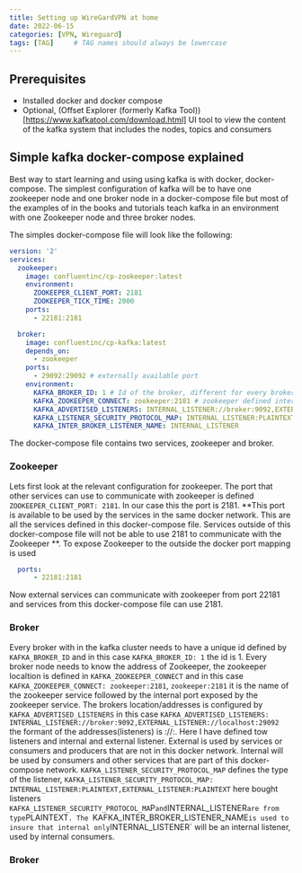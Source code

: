 ```yaml
---
title: Setting up WireGardVPN at home
date: 2022-06-15
categories: [VPN, Wireguard]
tags: [TAG]     # TAG names should always be lowercase
---
```


## Prerequisites
* Installed docker and docker compose
* Optional, (Offset Explorer (formerly Kafka Tool))[https://www.kafkatool.com/download.html] UI tool to view the content of the kafka system that includes the nodes, topics and consumers

## Simple kafka docker-compose explained
Best way to start learning and using using kafka is with docker, docker-compose. The simplest configuration of kafka will be to have one zookeeper node and one broker node in a docker-compose file but most of the examples of in the books and tutorials teach kafka in an environment with one Zookeeper node and three broker nodes.

The simples docker-compose file will look like the following:
```yaml
version: '2'
services:
  zookeeper:
    image: confluentinc/cp-zookeeper:latest
    environment:
      ZOOKEEPER_CLIENT_PORT: 2181
      ZOOKEEPER_TICK_TIME: 2000
    ports:
      - 22181:2181

  broker:
    image: confluentinc/cp-kafka:latest
    depends_on:
      - zookeeper
    ports:
      - 29092:29092 # externally available port
    environment:
      KAFKA_BROKER_ID: 1 # Id of the broker, different for every broker service
      KAFKA_ZOOKEEPER_CONNECT: zookeeper:2181 # zookeeper defined internal Ip address
      KAFKA_ADVERTISED_LISTENERS: INTERNAL_LISTENER://broker:9092,EXTERNAL_LISTENER://localhost:29092
      KAFKA_LISTENER_SECURITY_PROTOCOL_MAP: INTERNAL_LISTENER:PLAINTEXT,EXTERNAL_LISTENER:PLAINTEXT
      KAFKA_INTER_BROKER_LISTENER_NAME: INTERNAL_LISTENER
```
The docker-compose file contains two services, zookeeper and broker. 
### Zookeeper
Lets first look at the relevant configuration for zookeeper. The port that other services can use to communicate with zookeeper is defined `ZOOKEEPER_CLIENT_PORT: 2181`. In our case this the port is 2181. **This port is available to be used by the services in the same docker network. This are all the services defined in this docker-compose file. Services outside of this docker-compose file will not be able to use 2181 to communicate with the Zookeeper **. To expose Zookeeper to the outside the docker port mapping is used 
```yaml
  ports:
      - 22181:2181
```
Now external services can communicate with zookeeper from port 22181 and services from this docker-compose file can use 2181.

### Broker
Every broker with in the kafka cluster needs to have a unique id defined by `KAFKA_BROKER_ID` and in this case `KAFKA_BROKER_ID: 1` the id is 1. Every broker node needs to know the address of Zookeeper, the zookeeper localtion is defined in `KAFKA_ZOOKEEPER_CONNECT` and in this case `KAFKA_ZOOKEEPER_CONNECT: zookeeper:2181`, `zookeeper:2181` it is the name of the zookeeper service followed by the internal port exposed by the zookeeper service. The brokers location/addresses is configured by `KAFKA_ADVERTISED_LISTENERS` in this case `KAFKA_ADVERTISED_LISTENERS: INTERNAL_LISTENER://broker:9092,EXTERNAL_LISTENER://localhost:29092` the formant of the addresses(listeners) is <NameOfListener>://<NameOfService>:<PORT>. Here I have defined tow listeners and internal and external listener. External is used by services or consumers and producers that are not in this docker network. Internal will be used by consumers and other services that are part of this docker-compose network. `KAFKA_LISTENER_SECURITY_PROTOCOL_MAP` defines the type of the listener, `KAFKA_LISTENER_SECURITY_PROTOCOL_MAP: INTERNAL_LISTENER:PLAINTEXT,EXTERNAL_LISTENER:PLAINTEXT` here bought listeners `KAFKA_LISTENER_SECURITY_PROTOCOL_MA`P` and `INTERNAL_LISTENER` are from type `PLAINTEXT`. The `KAFKA_INTER_BROKER_LISTENER_NAME` is used to insure that internal only `INTERNAL_LISTENER` will be an internal listener, used by internal consumers.

### Broker